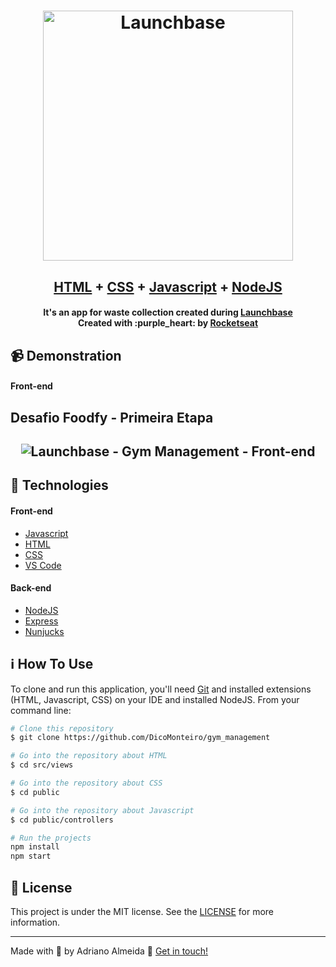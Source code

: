 <h1 align="center">
    <img alt="Launchbase" src="https://storage.googleapis.com/golden-wind/bootcamp-launchbase/logo.png" width="400px" />
    <br>
</h1>

<h2 align="center">
  <a href="https://github.com/DicoMonteiro/gym_management/views">HTML</a> + <a href="https://github.com/DicoMonteiro/gym_management/public">CSS</a> + <a href="https://github.com/DicoMonteiro/gym_management/controllers">Javascript</a> + <a href="https://github.com/DicoMonteiro/gym_management">NodeJS</a>
</h2>

<h4 align="center">
  It's an app for waste collection created during <a href="https://rocketseat.com.br/launchbase">Launchbase</a>
  <br>
  Created with :purple_heart: by <a href="https://rocketseat.com.br/">Rocketseat</a>
</h4>

## :video_camera: Demonstration

#### Front-end

## Desafio Foodfy - Primeira Etapa
<h2 align="center">
  <img alt="Launchbase - Gym Management - Front-end" src="./gym-management.gif" />
</h2>

## :rocket: Technologies

#### Front-end

-  [Javascript](https://www.w3schools.com/js/)
-  [HTML](https://www.w3schools.com/html/)
-  [CSS](https://www.w3schools.com/css/)
-  [VS Code][vc]
  
#### Back-end

-  [NodeJS](https://nodejs.org/en/)
-  [Express](https://expressjs.com/)
-  [Nunjucks](https://www.npmjs.com/package/nunjucks)

## :information_source: How To Use

To clone and run this application, you'll need [Git](https://git-scm.com) and installed extensions (HTML, Javascript, CSS) on your IDE and installed NodeJS. From your command line:

```bash
# Clone this repository
$ git clone https://github.com/DicoMonteiro/gym_management

# Go into the repository about HTML
$ cd src/views

# Go into the repository about CSS
$ cd public

# Go into the repository about Javascript
$ cd public/controllers

# Run the projects
npm install
npm start

```

## :memo: License
This project is under the MIT license. See the [LICENSE](https://github.com/DicoMonteiro/gym_management/LICENSE) for more information.

---

Made with :purple_heart: by Adriano Almeida :wave: [Get in touch!](https://www.linkedin.com/in/adriano-barreto-monteiro-almeida/)

[vc]: https://code.visualstudio.com/
